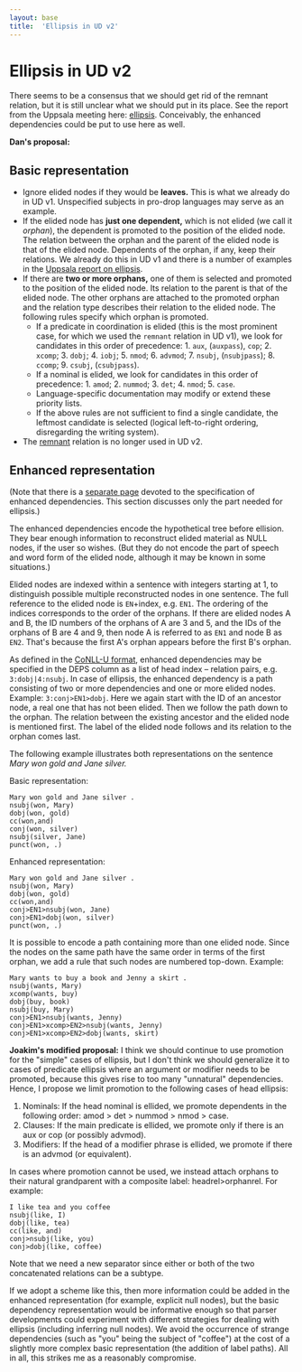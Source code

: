 ```yaml
---
layout: base
title:  'Ellipsis in UD v2'
---
```


# Ellipsis in UD v2

There seems to be a consensus that we should get rid of the remnant relation, but it is still unclear
what we should put in its place.
See the report from the Uppsala meeting here: [ellipsis](../2015-08-23-uppsala/ellipsis.html).
Conceivably, the enhanced dependencies could be put to use here as well.

**Dan's proposal:**

## Basic representation

* Ignore elided nodes if they would be **leaves.** This is what we already do in UD v1. Unspecified subjects in pro-drop languages may serve as an example.
* If the elided node has **just one dependent,** which is not elided (we call it _orphan_), the dependent is promoted to the position of the elided node. The relation between the orphan and the parent of the elided node is that of the elided node. Dependents of the orphan, if any, keep their relations. We already do this in UD v1 and there is a number of examples in the [Uppsala report on ellipsis](/2015-08-23-uppsala/ellipsis.html#promotion-of-a-dependent-to-the-head-position).
* If there are **two or more orphans,** one of them is selected and promoted to the position of the elided node. Its relation to the parent is that of the elided node. The other orphans are attached to the promoted orphan and the relation type describes their relation to the elided node. The following rules specify which orphan is promoted.
  * If a predicate in coordination is elided (this is the most prominent case, for which we used the `remnant` relation in UD v1), we look for candidates in this order of precedence: 1. `aux`, (`auxpass`), `cop`; 2. `xcomp`; 3. `dobj`; 4. `iobj`; 5. `nmod`; 6. `advmod`; 7. `nsubj`, (`nsubjpass`); 8. `ccomp`; 9. `csubj`, (`csubjpass`).
  * If a nominal is elided, we look for candidates in this order of precedence: 1. `amod`; 2. `nummod`; 3. `det`; 4. `nmod`; 5. `case`.
  * Language-specific documentation may modify or extend these priority lists.
  * If the above rules are not sufficient to find a single candidate, the leftmost candidate is selected (logical left-to-right ordering, disregarding the writing system).
* The [remnant](/u/dep/remnant.html) relation is no longer used in UD v2.

## Enhanced representation

(Note that there is a [separate page](enhanced.html) devoted to the specification of enhanced dependencies. This section discusses only the part needed for ellipsis.)

The enhanced dependencies encode the hypothetical tree before ellision. They bear enough information to reconstruct elided material as NULL nodes, if the user so wishes. (But they do not encode the part of speech and word form of the elided node, although it may be known in some situations.)

Elided nodes are indexed within a sentence with integers starting at 1, to distinguish possible multiple reconstructed nodes in one sentence. The full reference to the elided node is `EN`+index, e.g. `EN1`. The ordering of the indices corresponds to the order of the orphans. If there are elided nodes A and B, the ID numbers of the orphans of A are 3 and 5, and the IDs of the orphans of B are 4 and 9, then node A is referred to as `EN1` and node B as `EN2`. That's because the first A's orphan appears before the first B's orphan.

As defined in the [CoNLL-U format](/format.html#syntactic-annotation), enhanced dependencies may be specified in the DEPS column as a list of head index – relation pairs, e.g. `3:dobj|4:nsubj`. In case of ellipsis, the enhanced dependency is a path consisting of two or more dependencies and one or more elided nodes. Example: `3:conj>EN1>dobj`. Here we again start with the ID of an ancestor node, a real one that has not been elided. Then we follow the path down to the orphan. The relation between the existing ancestor and the elided node is mentioned first. The label of the elided node follows and its relation to the orphan comes last.

The following example illustrates both representations on the sentence _Mary won gold and Jane silver._

Basic representation:

~~~sdparse
Mary won gold and Jane silver .
nsubj(won, Mary)
dobj(won, gold)
cc(won,and)
conj(won, silver)
nsubj(silver, Jane)
punct(won, .)
~~~

Enhanced representation:

~~~sdparse
Mary won gold and Jane silver .
nsubj(won, Mary)
dobj(won, gold)
cc(won,and)
conj>EN1>nsubj(won, Jane)
conj>EN1>dobj(won, silver)
punct(won, .)
~~~

It is possible to encode a path containing more than one elided node. Since the nodes on the same path have the same order in terms of the first orphan, we add a rule that such nodes are numbered top-down. Example:

~~~sdparse
Mary wants to buy a book and Jenny a skirt .
nsubj(wants, Mary)
xcomp(wants, buy)
dobj(buy, book)
nsubj(buy, Mary)
conj>EN1>nsubj(wants, Jenny)
conj>EN1>xcomp>EN2>nsubj(wants, Jenny)
conj>EN1>xcomp>EN2>dobj(wants, skirt)
~~~

**Joakim's modified proposal:** I think we should continue to use promotion for the "simple" cases
of ellipsis, but I don't think we should generalize it to cases of predicate ellipsis where an argument
or modifier needs to be promoted, because this gives rise to too many "unnatural" dependencies.
Hence, I propose we limit promotion to the following cases of head ellipsis:

1. Nominals: If the head nominal is ellided, we promote dependents in the following order: amod > det > nummod > nmod > case.
2. Clauses: If the main predicate is ellided, we promote only if there is an aux or cop (or possibly advmod).
3. Modifiers: If the head of a modifier phrase is ellided, we promote if there is an advmod (or equivalent).

In cases where promotion cannot be used, we instead attach orphans to their natural grandparent with a composite label:
headrel>orphanrel. For example:

~~~sdparse
I like tea and you coffee
nsubj(like, I)
dobj(like, tea)
cc(like, and)
conj>nsubj(like, you)
conj>dobj(like, coffee)
~~~

Note that we need a new separator since either or both of the two concatenated relations can be a subtype.

If we adopt a scheme like this, then more information could be added in the enhanced representation (for example,
explicit null nodes), but the basic dependency representation would be informative enough so that parser developments
could experiment with different strategies for dealing with ellipsis (including inferring null nodes). We avoid the
occurrence of strange dependencies (such as "you" being the subject of "coffee") at the cost of a slightly more complex
basic representation (the addition of label paths). All in all, this strikes me as a reasonably compromise.
